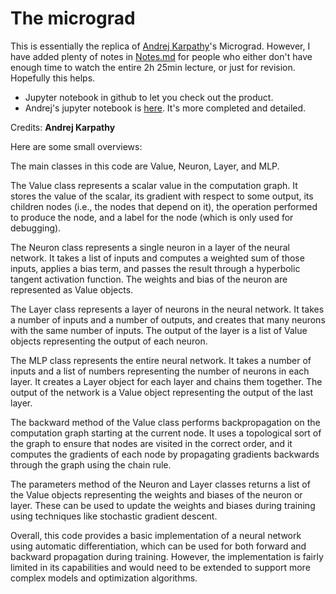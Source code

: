 # The micrograd

This is essentially the replica of [Andrej Karpathy](https://github.com/karpathy)'s Micrograd. However, I have added plenty of notes in [Notes.md](https://github.com/Elbert-Ainstein/micrograd/blob/main/notes.md) for people who either don't have enough time to watch the entire 2h 25min lecture, or just for revision. Hopefully this helps.

- Jupyter notebook in github to let you check out the product.
- Andrej's jupyter notebook is [here](https://github.com/karpathy/nn-zero-to-hero/blob/master/lectures/micrograd/). It's more completed and detailed.

Credits: **Andrej Karpathy**

Here are some small overviews:

The main classes in this code are Value, Neuron, Layer, and MLP.

The Value class represents a scalar value in the computation graph. It stores the value of the scalar, its gradient with respect to some output, its children nodes (i.e., the nodes that depend on it), the operation performed to produce the node, and a label for the node (which is only used for debugging).

The Neuron class represents a single neuron in a layer of the neural network. It takes a list of inputs and computes a weighted sum of those inputs, applies a bias term, and passes the result through a hyperbolic tangent activation function. The weights and bias of the neuron are represented as Value objects.

The Layer class represents a layer of neurons in the neural network. It takes a number of inputs and a number of outputs, and creates that many neurons with the same number of inputs. The output of the layer is a list of Value objects representing the output of each neuron.

The MLP class represents the entire neural network. It takes a number of inputs and a list of numbers representing the number of neurons in each layer. It creates a Layer object for each layer and chains them together. The output of the network is a Value object representing the output of the last layer.

The backward method of the Value class performs backpropagation on the computation graph starting at the current node. It uses a topological sort of the graph to ensure that nodes are visited in the correct order, and it computes the gradients of each node by propagating gradients backwards through the graph using the chain rule.

The parameters method of the Neuron and Layer classes returns a list of the Value objects representing the weights and biases of the neuron or layer. These can be used to update the weights and biases during training using techniques like stochastic gradient descent.

Overall, this code provides a basic implementation of a neural network using automatic differentiation, which can be used for both forward and backward propagation during training. However, the implementation is fairly limited in its capabilities and would need to be extended to support more complex models and optimization algorithms.
